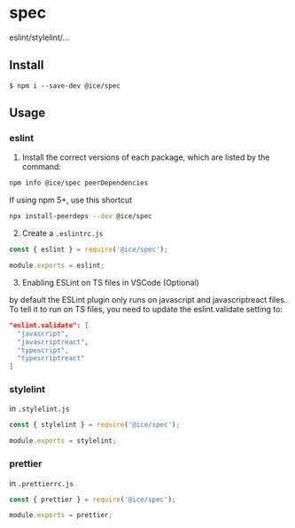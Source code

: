 # spec

eslint/stylelint/...

## Install

```
$ npm i --save-dev @ice/spec
```

## Usage

### eslint

1. Install the correct versions of each package, which are listed by the command:

```bash
npm info @ice/spec peerDependencies
```

If using npm 5+, use this shortcut

```bash
npx install-peerdeps --dev @ice/spec
```

2. Create a `.eslintrc.js`

```js
const { eslint } = require('@ice/spec');

module.exports = eslint;
```

3. Enabling ESLint on TS files in VSCode (Optional)

by default the ESLint plugin only runs on javascript and javascriptreact files. To tell it to run on TS files, you need to update the eslint.validate setting to:

```json
"eslint.validate": [
  "javascript",
  "javascriptreact",
  "typescript",
  "typescriptreact"
]
```

### stylelint

in `.stylelint.js`

```js
const { stylelint } = require('@ice/spec');

module.exports = stylelint;
```

### prettier

in `.prettierrc.js`

```js
const { prettier } = require('@ice/spec');

module.exports = prettier;
```
